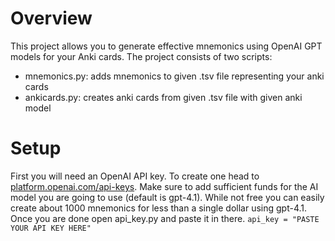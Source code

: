 # Overview
This project allows you to generate effective mnemonics using OpenAI GPT models for your Anki cards. The project consists of two scripts:
* mnemonics.py: adds mnemonics to given .tsv file representing your anki cards
* ankicards.py: creates anki cards from given .tsv file with given anki model

# Setup
First you will need an OpenAI API key. To create one head to [platform.openai.com/api-keys](platform.openai.com/api-keys). Make sure to add sufficient funds for the AI model you are going to use (default is gpt-4.1). While not free you can easily create about 1000 mnemonics for less than a single dollar using gpt-4.1. Once you are done open api_key.py and paste it in there.
`api_key = "PASTE YOUR API KEY HERE"`
